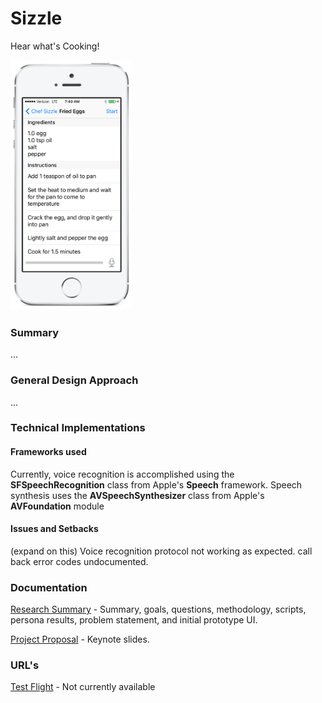 # Sizzle
Hear what's Cooking!

<img src="assets/screenshot-single.png" alt="screenshot" height="400"/>

### Summary

...

### General Design Approach

...

### Technical Implementations

#### Frameworks used
Currently, voice recognition is accomplished using the **SFSpeechRecognition** class from Apple's **Speech** framework. Speech synthesis uses the **AVSpeechSynthesizer** class from Apple's **AVFoundation** module

#### Issues and Setbacks

(expand on this) Voice recognition protocol not working as expected. call back error codes undocumented.

### Documentation

[Research Summary](documentation/research.md) - Summary, goals, questions, methodology, scripts, persona results, problem statement, and initial prototype UI.

[Project Proposal](documentation/Proposal.key) - Keynote slides.

### URL's

[Test Flight]() - Not currently available
